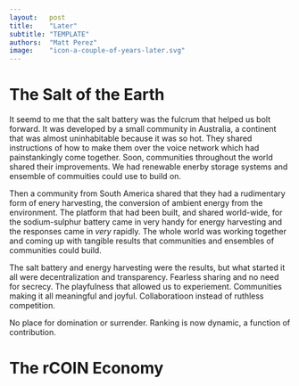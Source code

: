 ```yaml
---
layout:   post
title:    "Later"
subtitle: "TEMPLATE"
authors:  "Matt Perez"
image:    "icon-a-couple-of-years-later.svg"
---
```


<div style="display: none;">
 <p>It took effort, but it didn't take long. We were used to competition and domination, but it killed us. Restarting from near scratch actually helped.</p>
</div>

<h1>The Salt of the Earth</h1>
 <p>It seemd to me that the salt battery was the fulcrum that helped us bolt forward. It was developed by a small community in Australia, a continent that was almost uninhabitable because it was so hot. They shared instructions of how to make them over the voice network which had painstankingly come together. Soon, communities throughout the world shared their improvements. We had renewable enerby storage systems and ensemble of commuities could use to build on.</p>
 <p>Then a community from South America shared that they had a rudimentary form of enery harvesting, the conversion of ambient energy from the environment. The platform that had been built, and shared world-wide, for the sodium-sulphur battery came in very handy for energy harvesting and the responses came in <em>very</em> rapidly. The whole world was working together and coming up with tangible results that communities and ensembles of communities could build.</p>
 <p>The salt battery and energy harvesting were the results, but what started it all were decentralization and transparency. Fearless sharing and no need for secrecy. The playfulness that allowed us to experiement. Communities making it all meaningful and joyful. Collaboratioon instead of ruthless competition.</p>
 <p> No place for domination or surrender. Ranking is now dynamic, a function of contribution.</p>

<h1>The rCOIN Economy</h1>
 <p></p>